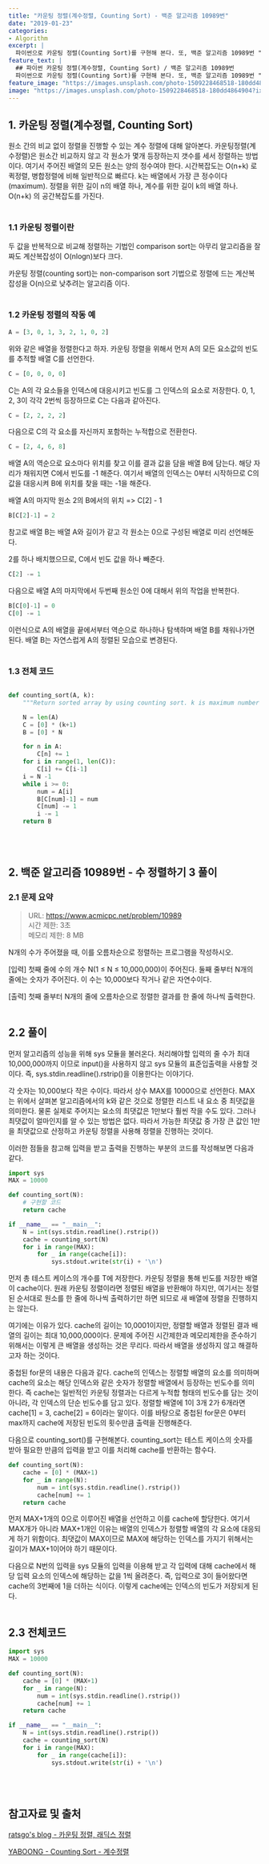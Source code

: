 ```yaml
---
title: "카운팅 정렬(계수정렬, Counting Sort) - 백준 알고리즘 10989번"
date: "2019-01-23"
categories:
- Algorithm
excerpt: |
  파이썬으로 카운팅 정렬(Counting Sort)를 구현해 본다. 또, 백준 알고리즘 10989번 "수 정렬하기 3"을 카운팅 정렬로 구현해 본다.
feature_text: |
  ## 파이썬 카운팅 정렬(계수정렬, Counting Sort) / 백준 알고리즘 10989번
  파이썬으로 카운팅 정렬(Counting Sort)를 구현해 본다. 또, 백준 알고리즘 10989번 "수 정렬하기 3"을 카운팅 정렬로 구현해 본다.
feature_image: "https://images.unsplash.com/photo-1509228468518-180dd4864904?ixlib=rb-1.2.1&ixid=eyJhcHBfaWQiOjEyMDd9&auto=format&fit=crop&w=1500&q=80"
image: "https://images.unsplash.com/photo-1509228468518-180dd4864904?ixlib=rb-1.2.1&ixid=eyJhcHBfaWQiOjEyMDd9&auto=format&fit=crop&w=1500&q=80"
---
```

## 1. 카운팅 정렬(계수정렬, Counting Sort)
원소 간의 비교 없이 정렬을 진행할 수 있는 계수 정렬에 대해 알아본다. 
카운팅정렬(계수정렬)은 원소간 비교하지 않고 각 원소가 몇개 등장하는지 갯수를 세서 정렬하는 방법이다. 여기서 주어진 배열의 모든 원소는 양의 정수여야 한다. 시간복잡도는 O(n+k) 로 퀵정렬, 병합정렬에 비해 일반적으로 빠르다. k는 배열에서 가장 큰 정수이다(maximum). 정렬을 위한 길이 n의 배열 하나, 계수를 위한 길이 k의 배열 하나. O(n+k) 의 공간복잡도를 가진다.
<br><br>
### 1.1 카운팅 정렬이란
두 값을 반복적으로 비교해 정렬하는 기법인 comparison sort는 아무리 알고리즘을 잘 짜도 계산복잡성이 O(nlogn)보다 크다.

카운팅 정렬(counting sort)는 non-comparison sort 기법으로 정렬에 드는 계산복잡성을 O(n)으로 낮추려는 알고리즘 이다.<br><br>

### 1.2 카운팅 정렬의 작동 예
```python
A = [3, 0, 1, 3, 2, 1, 0, 2]
```
위와 같은 배열을 정렬한다고 하자. 카운팅 정렬을 위해서 먼저 A의 모든 요소값의 빈도를 추적할 배열 C를 선언한다.

```python
C = [0, 0, 0, 0]
```
C는 A의 각 요소들을 인덱스에 대응시키고 빈도를 그 인덱스의 요소로 저장한다. 0, 1, 2, 3이 각각 2번씩 등장하므로 C는 다음과 같아진다.

```python
C = [2, 2, 2, 2]
```

다음으로 C의 각 요소를 자신까지 포함하는 누적합으로 전환한다.
```python 
C = [2, 4, 6, 8]
```

배열 A의 역순으로 요소마다 위치를 찾고 이를 결과 값을 담을 배열 B에 담는다. 해당 자리가 채워지면 C에서 빈도를 -1 해준다. 여기서 배열의 인덱스는 0부터 시작하므로 C의 값을 대응시켜 B에 위치를 찾을 때는 -1을 해준다.

배열 A의 마지막 원소 2의 B에서의 위치 => C[2] - 1
```python
B[C[2]-1] = 2
```
참고로 배열 B는 배열 A와 길이가 같고 각 원소는 0으로 구성된 배열로 미리 선언해둔다.

2를 하나 배치했으므로, C에서 빈도 값을 하나 빼준다.
```python
C[2] -= 1
```

다음으로 배열 A의 마지막에서 두번째 원소인 0에 대해서 위의 작업을 반복한다.
```python
B[C[0]-1] = 0
C[0] -= 1
```

이런식으로 A의 배열을 끝에서부터 역순으로 하나하나 탐색하며 배열 B를 채워나가면 된다.
배열 B는 자연스럽게 A의 정렬된 모습으로 변경된다.<br><br>

### 1.3 전체 코드
```python

def counting_sort(A, k):
    """Return sorted array by using counting sort. k is maximum number in A"""

    N = len(A)
    C = [0] * (k+1)
    B = [0] * N

    for n in A:
        C[n] += 1
    for i in range(1, len(C)):
        C[i] += C[i-1]
    i = N -1
    while i >= 0:
        num = A[i]
        B[C[num]-1] = num
        C[num] -= 1
        i -= 1
    return B
```
<br><br>

## 2. 백준 알고리즘 10989번 - 수 정렬하기 3 풀이
### 2.1 문제 요약
> URL: https://www.acmicpc.net/problem/10989 <br>
> 시간 제한: 3초<br>
> 메모리 제한: 8 MB

N개의 수가 주어졌을 때, 이를 오름차순으로 정렬하는 프로그램을 작성하시오.

[입력]
첫째 줄에 수의 개수 N(1 ≤ N ≤ 10,000,000)이 주어진다. 둘째 줄부터 N개의 줄에는 숫자가 주어진다. 
이 수는 10,000보다 작거나 같은 자연수이다.

[출력]
첫째 줄부터 N개의 줄에 오름차순으로 정렬한 결과를 한 줄에 하나씩 출력한다.
<br><br>
## 2.2 풀이
먼저 알고리즘의 성능을 위해 sys 모듈을 불러온다. 처리해야할 입력의 줄 수가 최대 10,000,000까지 이므로 input()을 사용하지 않고 sys 모듈의 표준입출력을 사용할 것이다. 즉, sys.stdin.readline().rstrip()을 이용한다는 이야기다.

각 숫자는 10,000보다 작은 수이다.
따라서 상수 MAX를 10000으로 선언한다. MAX는 위에서 살펴본 알고리즘에서의 k와 같은 것으로 정렬한 리스트 내 요소 중 최댓값을 의미한다. 물론 실제로 주어지는 요소의 최댓값은 1만보다 훨씬 작을 수도 있다. 그러나 최댓값이 얼마인지를 알 수 있는 방법은 없다. 따라서 가능한 최댓값 중 가장 큰 값인 1만을 최댓값으로 산정하고 카운팅 정렬을 사용해 정렬을 진행하는 것이다.

이러한 점들을 참고해 입력을 받고 출력을 진행하는 부분의 코드를 작성해보면 다음과 같다.
```python
import sys
MAX = 10000

def counting_sort(N):
    # 구현할 코드
    return cache

if __name__ == "__main__":
    N = int(sys.stdin.readline().rstrip())
    cache = counting_sort(N)
    for i in range(MAX):
        for _ in range(cache[i]):
            sys.stdout.write(str(i) + '\n')
```
먼저 총 테스트 케이스의 개수를 T에 저장한다. 카운팅 정렬을 통해 빈도를 저장한 배열이 cache이다. 원래 카운팅 정렬이라면 정렬된 배열을 반환해야 하지만, 여기서는 정렬된 순서대로 원소를 한 줄에 하나씩 출력하기만 하면 되므로 새 배열에 정렬을 진행하지는 않는다.

여기에는 이유가 있다. cache의 길이는 10,0001이지만, 정렬할 배열과 정렬된 결과 배열의 길이는 최대 10,000,000이다. 문제에 주어진 시간제한과 메모리제한을 준수하기 위해서는 이렇게 큰 배열을 생성하는 것은 무리다. 따라서 배열을 생성하지 않고 해결하고자 하는 것이다.

중첩된 for문의 내용은 다음과 같다. cache의 인덱스는 정렬할 배열의 요소를 의미하며 cache의 요소는 해당 인덱스와 같은 숫자가 정렬할 배열에서 등장하는 빈도수를 의미한다. 즉 cache는 일반적인 카운팅 정렬과는 다르게 누적합 형태의 빈도수를 담는 것이 아니라, 각 인덱스의 단순 빈도수를 담고 있다. 정렬할 배열에 1이 3개 2가 6개라면 cache[1] = 3, cache[2] = 6이라는 말이다. 이를 바탕으로 중첩된 for문은 0부터 max까지 cache에 저장된 빈도의 횟수만큼 출력을 진행해준다.

다음으로 counting_sort()를 구현해본다. counting_sort는 테스트 케이스의 숫자를 받아 필요한 만큼의 입력을 받고 이를 처리해 cache를 반환하는 함수다.

```python
def counting_sort(N):
    cache = [0] * (MAX+1)
    for _ in range(N):
        num = int(sys.stdin.readline().rstrip())
        cache[num] += 1   
    return cache
```
먼저 MAX+1개의 0으로 이루어진 배열을 선언하고 이를 cache에 할당한다. 여기서 MAX개가 아니라 MAX+1개인 이유는 배열의 인덱스가 정렬할 배열의 각 요소에 대응되게 하기 위함이다. 최댓값이 MAX이므로 MAX에 해당하는 인덱스를 가지기 위해서는 길이가 MAX+1이어야 하기 때문이다.

다음으로 N번의 입력을 sys 모듈의 입력을 이용해 받고 각 입력에 대해 cache에서 해당 입력 요소의 인덱스에 해당하는 값을 1씩 올려준다. 즉, 입력으로 3이 들어왔다면 cache의 3번째에 1을 더하는 식이다. 이렇게 cache에는 인덱스의 빈도가 저장되게 된다.
<br><br>
## 2.3 전체코드
```python
import sys
MAX = 10000

def counting_sort(N):
    cache = [0] * (MAX+1)
    for _ in range(N):
        num = int(sys.stdin.readline().rstrip())
        cache[num] += 1   
    return cache

if __name__ == "__main__":
    N = int(sys.stdin.readline().rstrip())
    cache = counting_sort(N)
    for i in range(MAX):
        for _ in range(cache[i]):
            sys.stdout.write(str(i) + '\n')
```
<br><br>
## 참고자료 및 출처
[ratsgo's blog - 카운팅 정렬, 래딕스 정렬](https://ratsgo.github.io/data%20structure&algorithm/2017/10/16/countingsort/)

[YABOONG - Counting Sort - 계수정렬](https://yaboong.github.io/algorithms/2018/03/20/counting-sort/)